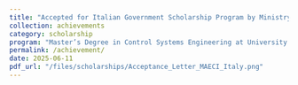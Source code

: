 ```yaml
---
title: "Accepted for Italian Government Scholarship Program by Ministry of Foreign Affairs and International Cooperation (MAECI)"
collection: achievements
category: scholarship
program: "Master’s Degree in Control Systems Engineering at University of Padova"
permalink: /achievement/
date: 2025-06-11
pdf_url: "/files/scholarships/Acceptance_Letter_MAECI_Italy.png"
---
```



